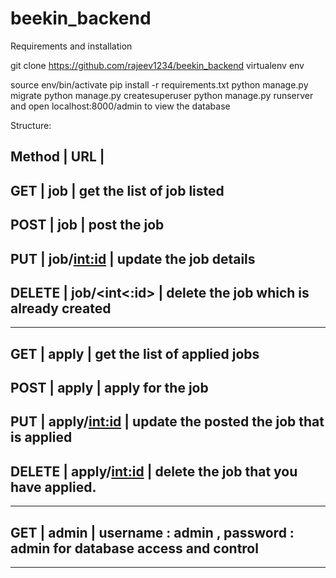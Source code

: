 # beekin_backend


Requirements and installation

git clone https://github.com/rajeev1234/beekin_backend
virtualenv env

source env/bin/activate
pip install -r requirements.txt
python manage.py migrate
python manage.py createsuperuser
python manage.py runserver
and open localhost:8000/admin to view the database




Structure:

Method          |          URL              |
----------------------------------------------------------------------------------------------------------------------------------
GET             |       job                 |    get the list of job listed
----------------------------------------------------------------------------------------------------------------------------------
POST            |       job                 |    post the job 
----------------------------------------------------------------------------------------------------------------------------------
PUT             |       job/<int:id>        |    update the job details
----------------------------------------------------------------------------------------------------------------------------------
DELETE          |       job/<int<:id>       |    delete the job which is already created
----------------------------------------------------------------------------------------------------------------------------------


----------------------------------------------------------------------------------------------------------------------------------
GET             |       apply               |    get the list of applied jobs
----------------------------------------------------------------------------------------------------------------------------------
POST            |       apply               |    apply for the job
----------------------------------------------------------------------------------------------------------------------------------
PUT             |       apply/<int:id>      |    update the posted the job that is applied
----------------------------------------------------------------------------------------------------------------------------------
DELETE          |       apply/<int:id>      |    delete the job that you have applied.
----------------------------------------------------------------------------------------------------------------------------------


----------------------------------------------------------------------------------------------------------------------------------

GET             |       admin               | username : admin , password : admin 
                                              for database access and control
----------------------------------------------------------------------------------------------------------------------------------


----------------------------------------------------------------------------------------------------------------------------------






